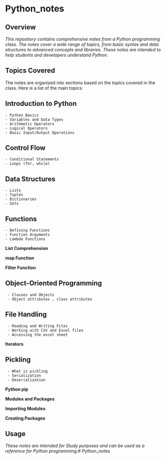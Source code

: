 # Python_notes

## Overview
*This repository contains comprehensive notes from a Python programming class. The notes cover a wide range of topics, from basic syntax and data structures to advanced concepts and libraries. These notes are intended to help students and developers understand Python.*

## Topics Covered
The notes are organized into sections based on the topics covered in the class. Here is a list of the main topics:

## Introduction to Python
    - Python Basics
    - Variables and Data Types
    - Arithmetic Operators
    - Logical Operators
    - Basic Input/Output Operations 
## Control Flow
    - Conditional Statements
    - Loops (for, while)
## Data Structures
    - Lists
    - Tuples
    - Dictionaries
    - Sets
## Functions
    - Defining Functions
    - Function Arguments
    - Lambda Functions
**List Comprehension**

**map Function**

**Filter Function**

## Object-Oriented Programming
     - Classes and Objects
     - Object attributes , class attributes
## File Handling
     - Reading and Writing Files
     - Working with CSV and Excel files
     - Accessing the excel sheet
**Iterators**

## Pickling
     - What is pickling
     - Serialization
     - Deserialization
**Python pip**

**Modules and Packages**

**Importing Modules**

**Creating Packages**

## Usage
*These notes are intended for Study purposes and can be used as a reference for Python programming.*# Python_notes
